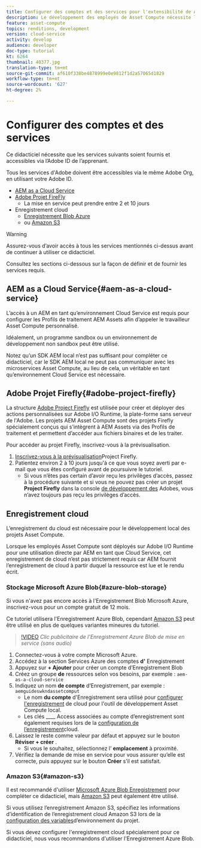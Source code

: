 ```yaml
---
title: Configurer des comptes et des services pour l'extensibilité de Asset Compute
description: Le développement des employés de Asset Compute nécessite l'accès à des comptes et à des services, y compris l'AEM en tant que Cloud Service, le projet Adobe Firefly et l'enregistrement Cloud fourni par Microsoft ou Amazon.
feature: asset-compute
topics: renditions, development
version: cloud-service
activity: develop
audience: developer
doc-type: tutorial
kt: 6264
thumbnail: 40377.jpg
translation-type: tm+mt
source-git-commit: af610f338be4878999e0e9812f1d2a57065d1829
workflow-type: tm+mt
source-wordcount: '627'
ht-degree: 2%

---
```



# Configurer des comptes et des services

Ce didacticiel nécessite que les services suivants soient fournis et accessibles via l’Adobe ID de l’apprenant.

Tous les services d&#39;Adobe doivent être accessibles via le même Adobe Org, en utilisant votre Adobe ID.

+ [AEM as a Cloud Service](#aem-as-a-cloud-service)
+ [Adobe Projet FireFly](#adobe-project-firefly)
   + La mise en service peut prendre entre 2 et 10 jours
+ Enregistrement cloud
   + [Enregistrement Blob Azure](https://azure.microsoft.com/en-us/services/storage/blobs/)
   + ou [Amazon S3](https://aws.amazon.com/s3/?did=ft_card&amp;trk=ft_card)

>[!WARNING]
>
>Assurez-vous d’avoir accès à tous les services mentionnés ci-dessus avant de continuer à utiliser ce didacticiel.
> 
> Consultez les sections ci-dessous sur la façon de définir et de fournir les services requis.

## AEM as a Cloud Service{#aem-as-a-cloud-service}

L’accès à un AEM en tant qu’environnement Cloud Service est requis pour configurer les Profils de traitement AEM Assets afin d’appeler le travailleur Asset Compute personnalisé.

Idéalement, un programme sandbox ou un environnement de développement non sandbox peut être utilisé.

Notez qu’un SDK AEM local n’est pas suffisant pour compléter ce didacticiel, car le SDK AEM local ne peut pas communiquer avec les microservices Asset Compute, au lieu de cela, un véritable  en tant qu’environnement Cloud Service est nécessaire.

## Adobe Projet Firefly{#adobe-project-firefly}

La structure [Adobe Project Firefly](https://www.adobe.io/apis/experienceplatform/project-firefly.html) est utilisée pour créer et déployer des actions personnalisées sur Adobe I/O Runtime, la plate-forme sans serveur de l&#39;Adobe. Les projets AEM Asset Compute sont des projets Firefly spécialement conçus qui s’intègrent à AEM Assets via des Profils de traitement et permettent d’accéder aux fichiers binaires et de les traiter.

Pour accéder au projet Firefly, inscrivez-vous à la prévisualisation.

1. [Inscrivez-vous à la prévisualisation](https://adobeio.typeform.com/to/obqgRm)Project Firefly.
1. Patientez environ 2 à 10 jours jusqu&#39;à ce que vous soyez averti par e-mail que vous êtes configuré avant de poursuivre le tutoriel.
   + Si vous n’êtes pas certain d’avoir reçu les privilèges d’accès, passez à la procédure suivante et si vous ne pouvez pas créer un projet __Project Firefly__ dans la console [de développement des](https://console.adobe.io) Adobes, vous n’avez toujours pas reçu les privilèges d’accès.

## Enregistrement cloud

L’enregistrement du cloud est nécessaire pour le développement local des projets Asset Compute.

Lorsque les employés Asset Compute sont déployés sur Adobe I/O Runtime pour une utilisation directe par AEM en tant que Cloud Service, cet enregistrement de cloud n’est pas strictement requis car AEM fournit l’enregistrement de cloud à partir duquel la ressource est lue et le rendu écrit.

### Stockage Microsoft Azure Blob{#azure-blob-storage}

Si vous n&#39;avez pas encore accès à l&#39;Enregistrement Blob Microsoft Azure, inscrivez-vous pour un compte [](https://azure.microsoft.com/en-us/free/)gratuit de 12 mois.

Ce tutoriel utilisera l&#39;Enregistrement Azure Blob, cependant [Amazon S3](#amazon-s3) peut être utilisé en plus de quelques variantes mineures du tutoriel.

>[!VIDEO](https://video.tv.adobe.com/v/40377/?quality=12&learn=on)
_Clic publicitaire de l&#39;Enregistrement Azure Blob de mise en service (sans audio)_


1. Connectez-vous à votre compte [](https://azure.microsoft.com/en-us/account/)Microsoft Azure.
1. Accédez à la section Services Azure des comptes __d&#39;__ Enregistrement
1. Appuyez sur __+ Ajouter__ pour créer un compte d’Enregistrement Blob
1. Créez un groupe __de__ ressources selon vos besoins, par exemple : `aem-as-a-cloud-service`
1. Indiquez un nom __de compte__ d’Enregistrement, par exemple : `aemguideswkndassetcomput`
   + Le nom __du compte__ d&#39;Enregistrement sera utilisé pour [configurer l&#39;enregistrement](../develop/environment-variables.md) de cloud pour l&#39;outil de développement Asset Compute local.
   + Les clés ____ Access associées au compte d’enregistrement sont également requises lors de la [configuration de l’enregistrement](../develop/environment-variables.md)cloud.
1. Laissez le reste comme valeur par défaut et appuyez sur le bouton __Réviser + créer__ .
   + Si vous le souhaitez, sélectionnez l’ __emplacement__ à proximité.
1. Vérifiez la demande de mise en service pour vous assurer qu’elle est correcte, puis appuyez sur le bouton __Créer__ s’il est satisfait.

### Amazon S3{#amazon-s3}

Il est recommandé d&#39;utiliser [Microsoft Azure Blob Enregistrement](#azure-blob-storage) pour compléter ce didacticiel, mais [Amazon S3](https://aws.amazon.com/s3/?did=ft_card&amp;trk=ft_card) peut également être utilisé.

Si vous utilisez l’enregistrement Amazon S3, spécifiez les informations d’identification de l’enregistrement cloud Amazon S3 lors de la [configuration des variables](../develop/environment-variables.md#amazon-s3)d’environnement du projet.

Si vous devez configurer l&#39;enregistrement cloud spécialement pour ce didacticiel, nous vous recommandons d&#39;utiliser l&#39;Enregistrement [](#azure-blob-storage)Azure Blob.

